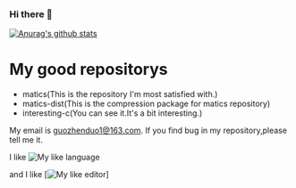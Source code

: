 ### Hi there 👋

<!--
**guozhenduo/guozhenduo** is a ✨ _special_ ✨ repository because its `README.md` (this file) appears on your GitHub profile.

Here are some ideas to get you started:

- 🔭 I’m currently working on ...
- 🌱 I’m currently learning ...
- 👯 I’m looking to collaborate on ...
- 🤔 I’m looking for help with ...
- 💬 Ask me about ...
- 📫 How to reach me: ...
- 😄 Pronouns: ...
- ⚡ Fun fact: ...
-->
[![Anurag's github stats](https://github-readme-stats.vercel.app/api?username=guozhenduo&show_icons=true&theme=prussian)](https://github.com/anuraghazra/github-readme-stats)
# My good repositorys 
* matics(This is the repository I'm most satisfied with.)
* matics-dist(This is the compression package for matics repository)
* interesting-c(You can see it.It's a bit interesting.)

My email is guozhenduo1@163.com. If you find bug in my repository,please tell me it.

I like 
![My like language](http://github.com/guozhenduo/guozhenduo/pylogo.jpg)

and I like 
[![My like editor](http://guozhenduo/guozhenduo/micro.jpg)]
